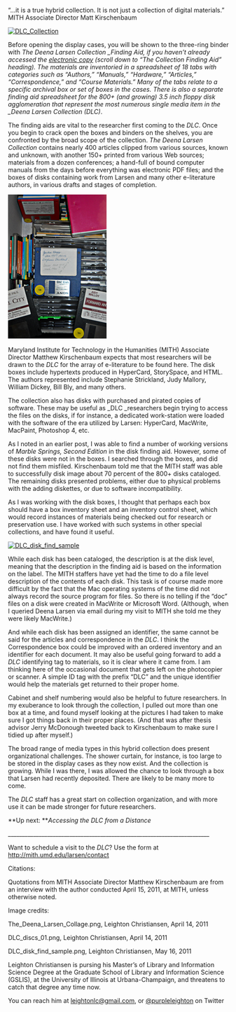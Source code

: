 “…it is a true hybrid collection. It is not just a collection of digital materials.” MITH Associate Director Matt Kirschenbaum

[![](http://mith.umd.edu/wp-content/uploads/2014/02/DLC_collage.jpg "DLC_Collection")](../images/2014-02-DLC_collage.jpg)

Before opening the display cases, you will be shown to the three-ring binder with _The Deena Larsen Collection \_Finding Aid, if you haven’t already accessed the [electronic copy](http://mith.umd.edu/larsen/about/about) (scroll down to “The Collection Finding Aid” heading). The materials are inventoried in a spreadsheet of 18 tabs with categories such as “Authors,” “Manuals,” “Hardware,” “Articles,” “Correspondence,” and “Course Materials.” Many of the tabs relate to a specific archival box or set of boxes in the cases. There is also a separate finding aid spreadsheet for the 800+ (and growing) 3.5 inch floppy disk agglomeration that represent the most numerous single media item in the \_Deena Larsen Collection (DLC)_.

The finding aids are vital to the researcher first coming to the _DLC_. Once you begin to crack open the boxes and binders on the shelves, you are confronted by the broad scope of the collection. _The Deena Larsen Collection_ contains nearly 400 articles clipped from various sources, known and unknown, with another 150+ printed from various Web sources; materials from a dozen conferences; a hand-full of bound computer manuals from the days before everything was electronic PDF files; and the boxes of disks containing work from Larsen and many other e-literature authors, in various drafts and stages of completion.

[![](../images/2014-02-DLC_discs_sm.jpg "DLC_discs")](http://mith.umd.edu/wp-content/uploads/2014/02/DLC_discs.jpg)

Maryland Institute for Technology in the Humanities (MITH) Associate Director Matthew Kirschenbaum expects that most researchers will be drawn to the _DLC_ for the array of e-literature to be found here. The disk boxes include hypertexts produced in HyperCard, StorySpace, and HTML. The authors represented include Stephanie Strickland, Judy Mallory, William Dickey, Bill Bly, and many others.

The collection also has disks with purchased and pirated copies of software. These may be useful as \_DLC \_researchers begin trying to access the files on the disks, if for instance, a dedicated work-station were loaded with the software of the era utilized by Larsen: HyperCard, MacWrite, MacPaint, Photoshop 4, etc.

As I noted in an earlier post, I was able to find a number of working versions of _Marble Springs, Second Edition_ in the disk finding aid. However, some of these disks were not in the boxes. I searched through the boxes, and did not find them misfiled. Kirschenbaum told me that the MITH staff was able to successfully disk image about 70 percent of the 800+ disks cataloged. The remaining disks presented problems, either due to physical problems with the adding diskettes, or due to software incompatibility.

As I was working with the disk boxes, I thought that perhaps each box should have a box inventory sheet and an inventory control sheet, which would record instances of materials being checked out for research or preservation use. I have worked with such systems in other special collections, and have found it useful.

[![](http://mith.umd.edu/wp-content/uploads/2011/06/DLC_disk_find_sample.jpg "DLC_disk_find_sample")](../images/2011-06-DLC_disk_find_sample.jpg)

While each disk has been cataloged, the description is at the disk level, meaning that the description in the finding aid is based on the information on the label. The MITH staffers have yet had the time to do a file level description of the contents of each disk. This task is of course made more difficult by the fact that the Mac operating systems of the time did not always record the source program for files. So there is no telling if the “doc” files on a disk were created in MacWrite or Microsoft Word. (Although, when I queried Deena Larsen via email during my visit to MITH she told me they were likely MacWrite.)

And while each disk has been assigned an identifier, the same cannot be said for the articles and correspondence in the _DLC_. I think the Correspondence box could be improved with an ordered inventory and an identifier for each document. It may also be useful going forward to add a _DLC_ identifying tag to materials, so it is clear where it came from. I am thinking here of the occasional document that gets left on the photocopier or scanner. A simple ID tag with the prefix “DLC” and the unique identifier would help the materials get returned to their proper home.

Cabinet and shelf numbering would also be helpful to future researchers. In my exuberance to look through the collection, I pulled out more than one box at a time, and found myself looking at the pictures I had taken to make sure I got things back in their proper places. (And that was after thesis advisor Jerry McDonough tweeted back to Kirschenbaum to make sure I tidied up after myself.)

The broad range of media types in this hybrid collection does present organizational challenges. The shower curtain, for instance, is too large to be stored in the display cases as they now exist. And the collection is growing. While I was there, I was allowed the chance to look through a box that Larsen had recently deposited. There are likely to be many more to come.

The _DLC_ staff has a great start on collection organization, and with more use it can be made stronger for future researchers.

**Up next: **_Accessing the DLC from a Distance_

\_\_\_\_\_\_\_\_\_\_\_\_\_\_\_\_\_\_\_\_\_\_\_\_\_\_\_\_\_\_\_\_\_\_\_\_\_\_\_\_\_\_\_\_\_\_\_\_\_\_\_\_\_\_\_\_\_\_\_\_\_\_\_\_\_\_\_\_\_\_\_\_

Want to schedule a visit to the _DLC_? Use the form at <http://mith.umd.edu/larsen/contact>

Citations:

Quotations from MITH Associate Director Matthew Kirschenbaum are from an interview with the author conducted April 15, 2011, at MITH, unless otherwise noted.

Image credits:

The_Deena_Larsen_Collage.png, Leighton Christiansen, April 14, 2011

DLC_discs_01.png, Leighton Christiansen, April 14, 2011

DLC_disk_find_sample.png, Leighton Christiansen, May 16, 2011

Leighton Christiansen is pursing his Master’s of Library and Information Science Degree at the Graduate School of Library and Information Science (GSLIS), at the University of Illinois at Urbana-Champaign, and threatens to catch that degree any time now.

You can reach him at leightonlc@gmail.com, or [@purpleleighton](https://twitter.com/purpleleighton) on Twitter